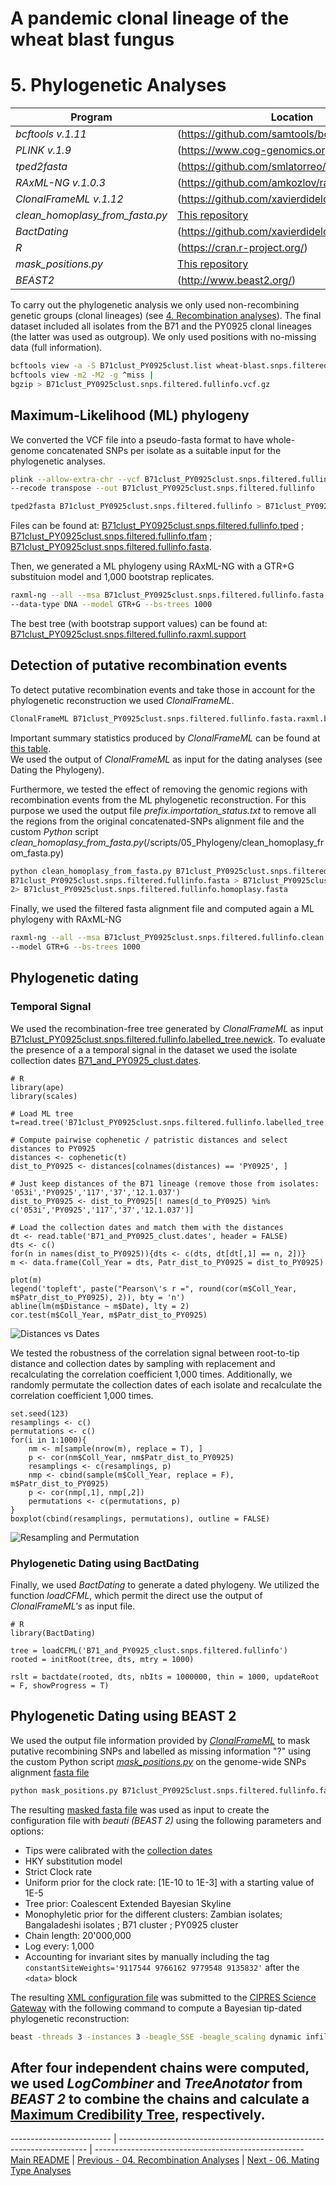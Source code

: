# A pandemic clonal lineage of the wheat blast fungus
# 5. Phylogenetic Analyses

Program                         | Location
------------------------------- | --------------------------------------
*bcftools v.1.11*               | (https://github.com/samtools/bcftools)
*PLINK v.1.9*                   | (https://www.cog-genomics.org/plink)
*tped2fasta*                    | (https://github.com/smlatorreo/misc_tools)
*RAxML-NG v.1.0.3*              | (https://github.com/amkozlov/raxml-ng)
*ClonalFrameML v.1.12*          | (https://github.com/xavierdidelot/clonalframeml)
*clean_homoplasy_from_fasta.py* | [This repository](/scripts/05_Phylogeny/clean_homoplasy_from_fasta.py)
*BactDating*                    | (https://github.com/xavierdidelot/BactDating)
*R*                             | (https://cran.r-project.org/)
*mask_positions.py*             | [This repository](/scripts/05_Phylogeny/mask_positions.py)
*BEAST2*                        | (http://www.beast2.org/)

To carry out the phylogenetic analysis we only used non-recombining genetic groups (clonal lineages) (see [4. Recombination analyses](/04_Recombination_Analyses.md)). The final dataset included all isolates from the B71 and the PY0925 clonal lineages (the latter was used as outgroup). We only used positions with no-missing data (full information).

```bash
bcftools view -a -S B71clust_PY0925clust.list wheat-blast.snps.filtered.vcf.gz |
bcftools view -m2 -M2 -g ^miss |
bgzip > B71clust_PY0925clust.snps.filtered.fullinfo.vcf.gz
```

## Maximum-Likelihood (ML) phylogeny
We converted the VCF file into a pseudo-fasta format to have whole-genome concatenated SNPs per isolate as a suitable input for the phylogenetic analyses.

```bash
plink --allow-extra-chr --vcf B71clust_PY0925clust.snps.filtered.fullinfo.vcf.gz \
--recode transpose --out B71clust_PY0925clust.snps.filtered.fullinfo

tped2fasta B71clust_PY0925clust.snps.filtered.fullinfo > B71clust_PY0925clust.snps.filtered.fullinfo.fasta
```

Files can be found at: [B71clust_PY0925clust.snps.filtered.fullinfo.tped](/data/05_Phylogeny/B71clust_PY0925clust.snps.filtered.fullinfo.tped) ; [B71clust_PY0925clust.snps.filtered.fullinfo.tfam](/data/05_Phylogeny/B71clust_PY0925clust.snps.filtered.fullinfo.tfam) ; [B71clust_PY0925clust.snps.filtered.fullinfo.fasta](/data/05_Phylogeny/B71clust_PY0925clust.snps.filtered.fullinfo.fasta).  

Then, we generated a ML phylogeny using RAxML-NG with a GTR+G substituion model and 1,000 bootstrap replicates.
```bash
raxml-ng --all --msa B71clust_PY0925clust.snps.filtered.fullinfo.fasta --msa-format FASTA \
--data-type DNA --model GTR+G --bs-trees 1000
```
The best tree (with bootstrap support values) can be found at: [B71clust_PY0925clust.snps.filtered.fullinfo.raxml.support](/data/05_Phylogeny/B71clust_PY0925clust.snps.filtered.fullinfo.raxml.support)

## Detection of putative recombination events
To detect putative recombination events and take those in account for the phylogenetic reconstruction we used *ClonalFrameML*.

```bash
ClonalFrameML B71clust_PY0925clust.snps.filtered.fullinfo.fasta.raxml.bestTree B71clust_PY0925clust.snps.filtered.fullinfo.fasta
```
Important summary statistics produced by *ClonalFrameML* can be found at [this table](B71_and_PY0925_clust.snps.filtered.fullinfo.em.txt).  
We used the output of *ClonalFrameML* as input for the dating analyses (see Dating the Phylogeny).  

Furthermore, we tested the effect of removing the genomic regions with recombination events from the ML phylogenetic reconstruction. For this purpose we used the output file *_prefix_.importation_status.txt* to remove all the regions from the original concatenated-SNPs alignment file and the custom *Python* script *clean_homoplasy_from_fasta.py*(/scripts/05_Phylogeny/clean_homoplasy_from_fasta.py)
```bash
python clean_homoplasy_from_fasta.py B71clust_PY0925clust.snps.filtered.fullinfo.importation_status.txt \
B71clust_PY0925clust.snps.filtered.fullinfo.fasta > B71clust_PY0925clust.snps.filtered.fullinfo.clean.fasta \
2> B71clust_PY0925clust.snps.filtered.fullinfo.homoplasy.fasta
```

Finally, we used the filtered fasta alignment file and computed again a ML phylogeny with RAxML-NG
```bash
raxml-ng --all --msa B71clust_PY0925clust.snps.filtered.fullinfo.clean.fasta --data-type DNA \
--model GTR+G --bs-trees 1000
```

## Phylogenetic dating
### Temporal Signal

We used the recombination-free tree generated by *ClonalFrameML* as input [B71clust_PY0925clust.snps.filtered.fullinfo.labelled_tree.newick](/data/05_Phylogeny/B71_and_PY0925_clust.snps.filtered.fullinfo.labelled_tree.newick). To evaluate the presence of a a temporal signal in the dataset we used the isolate collection dates [B71_and_PY0925_clust.dates](/data/05_Phylogeny/B71_and_PY0925_clust.dates).
```{r}
# R
library(ape)
library(scales)

# Load ML tree
t=read.tree('B71clust_PY0925clust.snps.filtered.fullinfo.labelled_tree.newick)

# Compute pairwise cophenetic / patristic distances and select distances to PY0925
distances <- cophenetic(t)
dist_to_PY0925 <- distances[colnames(distances) == 'PY0925', ]

# Just keep distances of the B71 lineage (remove those from isolates: '053i','PY0925','117','37','12.1.037')
dist_to_PY0925 <- dist_to_PY0925[! names(d_to_PY0925) %in% c('053i','PY0925','117','37','12.1.037')]

# Load the collection dates and match them with the distances
dt <- read.table('B71_and_PY0925_clust.dates', header = FALSE)
dts <- c()
for(n in names(dist_to_PY0925)){dts <- c(dts, dt[dt[,1] == n, 2])}
m <- data.frame(Coll_Year = dts, Patr_dist_to_PY0925 = dist_to_PY0925)

plot(m)
legend('topleft', paste("Pearson\'s r =", round(cor(m$Coll_Year, m$Patr_dist_to_PY0925), 2)), bty = 'n')
abline(lm(m$Distance ~ m$Date), lty = 2)
cor.test(m$Coll_Year, m$Patr_dist_to_PY0925)
```
![Distances vs Dates](/data/05_Phylogeny/Dist_vs_Dates.png)

We tested the robustness of the correlation signal between root-to-tip distance and collection dates by sampling with replacement and recalculating the correlation coefficient 1,000 times. Additionally, we randomly permutate the collection dates of each isolate and recalculate the correlation coefficient 1,000 times. 
```{r}
set.seed(123)
resamplings <- c()
permutations <- c()
for(i in 1:1000){
	nm <- m[sample(nrow(m), replace = T), ]
	p <- cor(nm$Coll_Year, nm$Patr_dist_to_PY0925)
	resamplings <- c(resamplings, p)
	nmp <- cbind(sample(m$Coll_Year, replace = F), m$Patr_dist_to_PY0925)
	p <- cor(nmp[,1], nmp[,2])
	permutations <- c(permutations, p)
}
boxplot(cbind(resamplings, permutations), outline = FALSE)
```
![Resampling and Permutation](/data/05_Phylogeny/Resampling_Permutation.png)

### Phylogenetic Dating using BactDating
Finally, we used *BactDating* to generate a dated phylogeny. We utilized the function *loadCFML*, which permit the direct use the output of *ClonalFrameML's* as input file.
```{r}
# R
library(BactDating)

tree = loadCFML('B71_and_PY0925_clust.snps.filtered.fullinfo')
rooted = initRoot(tree, dts, mtry = 1000)

rslt = bactdate(rooted, dts, nbIts = 1000000, thin = 1000, updateRoot = F, showProgress = T)

```

## Phylogenetic Dating using BEAST 2
We used the output file information provided by [*ClonalFrameML*](/data/05_Phylogeny/B71clust_PY0925clust.snps.filtered.fullinfo.importation_status_NODEs_removed.txt) to mask putative recombining SNPs and labelled as missing information "?" using the custom Python script [*mask_positions.py*](/scripts/05_Phylogeny/mask_positions.py) on the genome-wide SNPs alignment [fasta file](/data/05_Phylogeny/B71clust_PY0925clust.snps.filtered.fullinfo.fasta)

```bash
python mask_positions.py B71clust_PY0925clust.snps.filtered.fullinfo.fasta B71clust_PY0925clust.snps.filtered.fullinfo.importation_status_NODEs_removed.txt > B71_and_PY0925_clust.snps.filtered.fullinfo.recomb_masked.fasta
```

The resulting [masked fasta file](/data/05_Phylogeny/B71_and_PY0925_clust.snps.filtered.fullinfo.recomb_masked.fasta) was used as input to create the configuration file with *beauti (BEAST 2)* using the following parameters and options:

- Tips were calibrated with the [collection dates](/data/05_Phylogeny/B71_and_PY0925_clust.dates)
- HKY substitution model
- Strict Clock rate
- Uniform prior for the clock rate: [1E-10 to 1E-3] with a starting value of 1E-5
- Tree prior: Coalescent Extended Bayesian Skyline
- Monophyletic prior for the different clusters: Zambian isolates; Bangaladeshi isolates ; B71 cluster ; PY0925 cluster
- Chain length: 20'000,000
- Log every: 1,000
- Accounting for invariant sites by manually including the tag `constantSiteWeights='9117544 9766162 9779548 9135832'` after the `<data>` block

The resulting [XML configuration file](/data/05_Phylogeny/B71_and_PY0925_clust.recomb_masked.BEAST2.xml) was submitted to the [CIPRES Science Gateway](https://www.phylo.org/) with the following command to compute a Bayesian tip-dated phylogenetic reconstruction:
```bash
beast -threads 3 -instances 3 -beagle_SSE -beagle_scaling dynamic infile.xml
```

After four independent chains were computed, we used *LogCombiner* and *TreeAnotator* from *BEAST 2* to combine the chains and calculate a [Maximum Credibility Tree](/data/05_Phylogeny/B71_and_PY0925_clust.recomb_masked.COMBINED.MC.tree), respectively.
---
------------------------- | ---------------------------------------------------------------------- | ----------------------------------------------------
[Main README](/README.md) | [Previous - 04. Recombination Analyses](/04_Recombination_Analyses.md) | [Next - 06. Mating Type Analyses](/06_Mating_Type.md)
